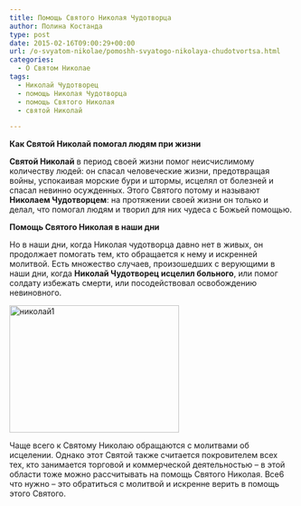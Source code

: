 ```yaml
---
title: Помощь Святого Николая Чудотворца
author: Полина Костанда
type: post
date: 2015-02-16T09:00:29+00:00
url: /o-svyatom-nikolae/pomoshh-svyatogo-nikolaya-chudotvortsa.html
categories:
  - О Святом Николае
tags:
  - Николай Чудотворец
  - помощь Николая Чудотворца
  - помощь Святого Николая
  - святой Николай

---
```

**Как Святой Николай помогал людям при жизни**
  
**Святой Николай** в период своей жизни помог неисчислимому количеству людей: он спасал человеческие жизни, предотвращая войны, успокаивая морские бури и штормы, исцелял от болезней и спасал невинно осужденных. Этого Святого потому и называют **Николаем Чудотворцем**: на протяжении своей жизни он только и делал, что помогал людям и творил для них чудеса с Божьей помощью. <!--more-->

**Помощь Святого Николая в наши дни**
  
Но в наши дни, когда Николая чудотворца давно нет в живых, он продолжает помогать тем, кто обращается к нему и искренней молитвой. Есть множество случаев, произошедших с верующими в наши дни, когда **Николай Чудотворец исцелил больного**, или помог солдату избежать смерти, или посодействовал освобождению невиновного. 

[<img src="http://svyatoynikolay.ru/wp-content/uploads/2015/02/nikolaj11-300x225.jpg" alt="николай1" width="300" height="225" class="alignnone size-medium wp-image-2766" srcset="http://svyatoynikolay.ru/wp-content/uploads/2015/02/nikolaj11-300x225.jpg 300w, http://svyatoynikolay.ru/wp-content/uploads/2015/02/nikolaj11.jpg 640w" sizes="(max-width: 300px) 100vw, 300px" />][1]

Чаще всего к Святому Николаю обращаются с молитвами об исцелении. Однако этот Святой также считается покровителем всех тех, кто занимается торговой и коммерческой деятельностью – в этой области тоже можно рассчитывать на помощь Святого Николая. Все6 что нужно – это обратиться с молитвой и искренне верить в помощь этого Святого.

 [1]: http://svyatoynikolay.ru/wp-content/uploads/2015/02/nikolaj11.jpg